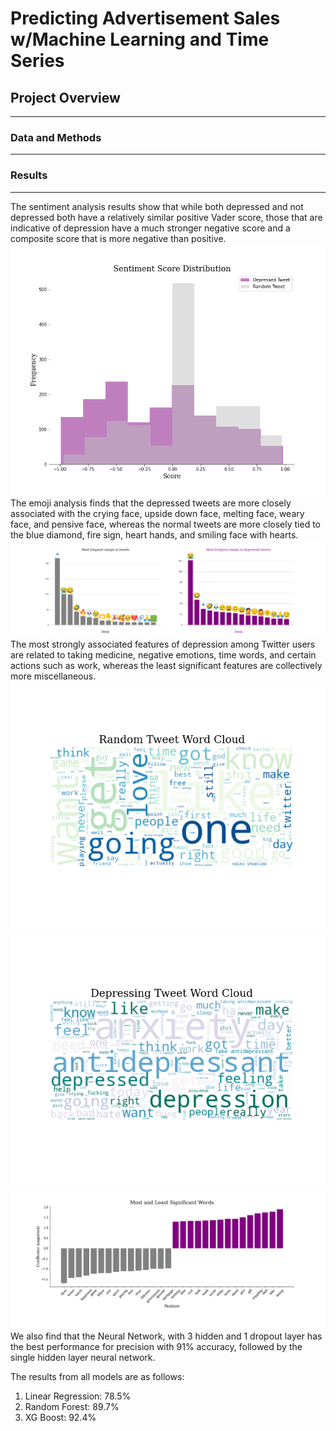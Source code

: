 # Predicting Advertisement Sales w/Machine Learning and Time Series

## Project Overview
___

### Data and Methods
___


### Results
___
The sentiment analysis results show that while both depressed and not depressed both have a relatively similar positive Vader score, those that are indicative of depression have a much stronger negative score and a composite score that is more negative than positive.  
![image](https://raw.githubusercontent.com/camilla-zhang/depressing_tweets/master/figures/sentiment_distribution.png)
The emoji analysis finds that the depressed tweets are more closely associated with the crying face, upside down face, melting face, weary face, and pensive face, whereas the  normal tweets are more closely tied to the blue diamond, fire sign, heart hands, and smiling face with hearts.
![image](https://raw.githubusercontent.com/camilla-zhang/depressing_tweets/master/figures/emojis_bar_graph.png)
The most strongly associated features of depression among Twitter users are related to taking medicine, negative emotions, time words, and certain actions such as work, whereas the least significant features are collectively more miscellaneous.
![image](https://raw.githubusercontent.com/camilla-zhang/depressing_tweets/master/figures/not_depressed_wordcloud.png)
![image](https://raw.githubusercontent.com/camilla-zhang/depressing_tweets/master/figures/depressed_wordcloud.png)
![image](https://raw.githubusercontent.com/camilla-zhang/depressing_tweets/master/figures/features.png)
We also find that the Neural Network, with 3 hidden and 1 dropout layer has the best performance for precision with 91% accuracy, followed by the single hidden layer neural network. 

The results from all models are as follows:

1. Linear Regression: 78.5%
2. Random Forest: 89.7%
3. XG Boost: 92.4%

